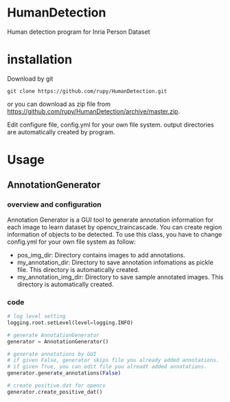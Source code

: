 # HumanDetection
Human detection program for Inria Person Dataset

# installation

Download by git

```
git clone https://github.com/rupy/HumanDetection.git
```

or you can download as zip file from https://github.com/rupy/HumanDetection/archive/master.zip.

Edit configure file, config.yml for your own file system. output directories are automatically created by program.

# Usage

## AnnotationGenerator

### overview and configuration

Annotation Generator is a GUI tool to generate annotation information for each image to learn dataset by opencv_traincascade.
You can create region information of objects to be detected. To use this class, you have to change config.yml for your own file system as follow:
- pos_img_dir: Directory contains images to add annotations.
- my_annotation_dir: Directory to save annotation infomations as pickle file. This directory is automatically created.
- my_annotation_img_dir: Directory to save sample annotated images. This directory is automatically created.

### code

```python
# log level setting
logging.root.setLevel(level=logging.INFO)

# generate AnnotationGenerator
generator = AnnotationGenerator()

# generate annotations by GUI
# if given False, generator skips file you already added annotations.
# if given True, you can edit file you alreadt added annotations.
generator.generate_annotations(False)

# create positive.dat for opencv
generator.create_positive_dat()
```

